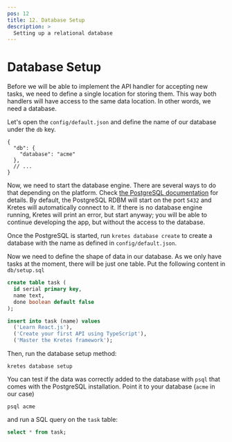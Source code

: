 ```yaml
---
pos: 12
title: 12. Database Setup
description: >
  Setting up a relational database
---
```


# Database Setup

Before we will be able to implement the API handler for accepting new tasks, we need to define a single location for storing them. This way both handlers will have access to the same data location. In other words, we need a database.

Let's open the `config/default.json` and define the name of our database under the `db` key.

```json{2-4}
{
  "db": {
    "database": "acme"
  },
  // ...
}
```

Now, we need to start the database engine. There are several ways to do that depending on the platform. Check [the PostgreSQL documentation](https://www.postgresql.org/download/) for details. By default, the PostgreSQL RDBM will start on the port `5432` and Kretes will automatically connect to it. If there is no database engine running, Kretes will print an error, but start anyway; you will be able to continue developing the app, but without the access to the database.

Once the PostgreSQL is started, run `kretes database create` to create a database with the name as defined in `config/default.json`.

Now we need to define the shape of data in our database. As we only have tasks at the moment, there will be just one table. Put the following content in `db/setup.sql`

```sql
create table task (
  id serial primary key,
  name text,
  done boolean default false
);

insert into task (name) values
  ('Learn React.js'),
  ('Create your first API using TypeScript'),
  ('Master the Kretes framework');
```

Then, run the database setup method:

```
kretes database setup
```

You can test if the data was correctly added to the database with `psql` that comes with the PostgreSQL installation. Point it to your database (`acme` in our case)

```
psql acme
```

and run a SQL query on the `task` table:

```sql
select * from task;
```
